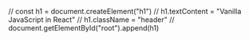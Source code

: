 // const h1 = document.createElement("h1")
// h1.textContent = "Vanilla JavaScript in React"
// h1.className = "header"
// document.getElementById("root").append(h1)

